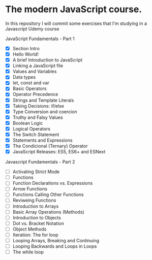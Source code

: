 # The modern JavaScript course.

In this repository I will commit some exercises that I'm studying in a Javascript Udemy course

JavaScript Fundamentals - Part 1
- [x] Section Intro
- [x] Hello World!
- [x] A brief Introduction to JavaScript
- [x] Linking a JavaScript file
- [x] Values and Variables
- [x] Data types
- [x] let, const and var
- [x] Basic Operators
- [x] Operator Precedence
- [x] Strings and Template Literals
- [x] Taking Decisions: if/else
- [x] Type Conversion and coercion
- [x] Truthy and Falsy Values
- [x] Boolean Logic
- [x] Logical Operators
- [x] The Switch Statement
- [x] Statements and Expressions
- [x] The Condicional (Ternary) Operator
- [x] JavaScript Releases: ES5, ES6+ and ESNext

Javascript Fundamentals - Part 2

- [ ] Activating Strict Mode
- [ ] Functions
- [ ] Function Declarations vs. Expressions
- [ ] Arrow Functions
- [ ] Functions Calling Other Functions
- [ ] Reviweing Functions
- [ ] Introduction to Arrays
- [ ] Basic Array Operations (Methods)
- [ ] Introduction to Objects
- [ ] Dot vs. Bracket Notation
- [ ] Object Methods
- [ ] Iteration: The for loop
- [ ] Looping Arrays, Breaking and Continuing
- [ ] Looping Backwards and Loops in Loops
- [ ] The while loop
